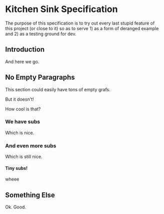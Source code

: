 
# Kitchen Sink Specification

The purpose of this specification is to try out every last stupid feature of this
project (or close to it) so as to serve 1) as a form of deranged example and 2) as
a testing ground for dev.

## Introduction

And here we go.

## No Empty Paragraphs

This section could easily have tons of empty grafs.




But it doesn't!


How cool is that?

### We have subs

Which is nice.

### And even more subs

Which is still nice.

#### Tiny subs!

wheee

## Something Else

Ok. Good.
